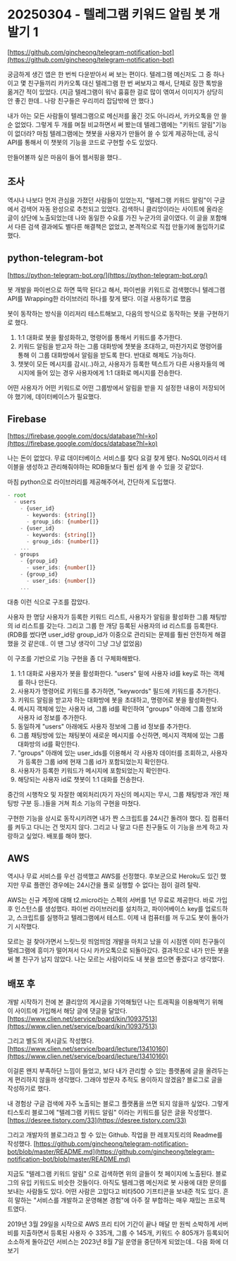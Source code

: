 # 20250304 - 텔레그램 키워드 알림 봇 개발기 1

[https://github.com/gincheong/telegram-notification-bot](https://github.com/gincheong/telegram-notification-bot)

궁금하게 생긴 앱은 한 번씩 다운받아서 써 보는 편이다.
텔레그램 메신저도 그 중 하나이고
몇 친구들끼리 카카오톡 대신 텔레그램 한 번 써보자고 해서, 단체로 잠깐 톡방을 옮겨간 적이 있었다.
(지금 텔레그램이 워낙 흉흉한 걸로 많이 엮여서 이미지가 상당히 안 좋긴 한데.. 나랑 친구들은 우리끼리 잡담밖에 안 했다.)

내가 아는 모든 사람들이 텔레그램으로 메신저를 옮긴 것도 아니라서, 카카오톡을 안 쓸 순 없었다.
그렇게 두 개를 며칠 비교하면서 써 봤는데 텔레그램에는 "키워드 알림"기능이 없더라?
마침 텔레그램에는 챗봇을 사용자가 만들어 쓸 수 있게 제공하는데, 공식 API를 통해서 이 챗봇의 기능을 코드로 구현할 수도 있었다.

만들어볼까 싶은 마음이 들어 웹서핑을 했다..

## 조사

역시나 나보다 먼저 관심을 가졌던 사람들이 있었는지, "텔레그램 키워드 알림"이 구글에서 검색어 자동 완성으로 추천되고 있었다. 검색하니 클리앙이라는 사이트에 올라온 글이 상단에 노출되었는데 나와 동일한 수요를 가진 누군가의 글이였다. 이 글을 포함해서 다른 검색 결과에도 별다른 해결책은 없었고, 본격적으로 직접 만들기에 돌입하기로 했다.

## python-telegram-bot

[https://python-telegram-bot.org/](https://python-telegram-bot.org/)

봇 개발을 파이썬으로 하면 뚝딱 된다고 해서, 파이썬을 키워드로 검색했더니
텔레그램 API를 Wrapping한 라이브러리 하나를 찾게 됐다. 이걸 사용하기로 했음

봇이 동작하는 방식을 이리저리 테스트해보고, 다음의 방식으로 동작하는 봇을 구현하기로 했다.

1. 1:1 대화로 봇을 활성화하고, 명령어를 통해서 키워드를 추가한다.
2. 키워드 알림을 받고자 하는 그룹 대화방에 챗봇을 초대하고, 마찬가지로 명령어를 통해 이 그룹 대화방에서 알림을 받도록 한다. 반대로 해제도 가능하다.
3. 챗봇이 모든 메시지를 감시(..)하고, 사용자가 등록한 텍스트가 다른 사용자들의 메시지에 들어 있는 경우 사용자에게 1:1 대화로 메시지를 전송한다.

어떤 사용자가 어떤 키워드로 어떤 그룹방에서 알림을 받을 지 설정한 내용이 저장되어야 했기에, 데이터베이스가 필요했다.

## Firebase

[https://firebase.google.com/docs/database?hl=ko](https://firebase.google.com/docs/database?hl=ko)

나는 돈이 없었다. 무료 데이터베이스 서비스를 찾다 요걸 찾게 됐다.
NoSQL이라서 테이블을 생성하고 관리해줘야하는 RDB들보다 훨씬 쉽게 쓸 수 있을 것 같았다.

마침 python으로 라이브러리를 제공해주어서, 간단하게 도입했다.

```ts
- root
  - users
    - {user_id}
      - keywords: {string[]}
      - group_ids: {number[]}
    - {user_id}
      - keywords: {string[]}
      - group_ids: {number[]}
    ...
  - groups
    - {group_id}
      - user_ids: {number[]}
    - {group_id}
      - user_ids: {number[]}
    ...
```

대충 이런 식으로 구조를 잡았다.

사용자 한 명당 사용자가 등록한 키워드 리스트, 사용자가 알림을 활성화한 그룹 채팅방의 id 리스트를 갖는다.
그리고 그룹 한 개당 등록된 사용자의 id 리스트를 등록한다.
(RDB를 썼다면 user_id랑 group_id가 이중으로 관리되는 문제를 훨씬 안전하게 해결했을 것 같은데.. 이 땐 그냥 생각이 그냥 그냥 없었음)

이 구조를 기반으로 기능 구현을 좀 더 구체화해봤다.

1. 1:1 대화로 사용자가 봇을 활성화한다. "users" 밑에 사용자 id를 key로 하는 객체를 하나 만든다.
2. 사용자가 명령어로 키워드를 추가하면, "keywords" 필드에 키워드를 추가한다.
3. 키워드 알림을 받고자 하는 대화방에 봇을 초대하고, 명령어로 봇을 활성화한다.
4. 메시지 객체에 있는 사용자 id, 그룹 id를 확인하여 "groups" 아래에 그룹 정보와 사용자 id 정보를 추가한다.
5. 동일하게 "users" 아래에도 사용자 정보에 그룹 id 정보를 추가한다.
6. 그룹 채팅방에 있는 채팅봇이 새로운 메시지를 수신하면, 메시지 객체에 있는 그룹 대화방의 id를 확인한다.
7. "groups" 아래에 있는 user_ids를 이용해서 각 사용자 데이터를 조회하고, 사용자가 등록한 그룹 id에 현재 그룹 id가 포함되었는지 확인한다.
8. 사용자가 등록한 키워드가 메시지에 포함되었는지 확인한다.
9. 해당되는 사용자 id로 챗봇이 1:1 대화를 전송한다.

중간의 시행착오 및 자잘한 예외처리(자기 자신의 메시지는 무시, 그룹 채팅방과 개인 채팅방 구분 등..)들을 거쳐 최소 기능의 구현을 마쳤다.

구현한 기능을 상시로 동작시키려면 내가 짠 스크립트를 24시간 돌려야 했다. 집 컴퓨터를 켜두고 다니는 건 멋지지 않다.
그리고 나 말고 다른 친구들도 이 기능을 쓰게 하고 자랑하고 싶었다. 배포를 해야 했다.

## AWS

역시나 무료 서비스를 우선 검색했고 AWS를 선정했다. 후보군으로 Heroku도 있긴 했지만 무료 플랜인 경우에는 24시간을 풀로 실행할 수 없다는 점이 걸려 탈락.

AWS는 신규 계정에 대해 t2.micro라는 스펙의 서버를 1년 무료로 제공한다. 바로 가입 후 인스턴스를 생성했다.
파이썬 라이브러리를 설치하고, 파이어베이스 key를 업로드하고, 스크립트를 실행하고 텔레그램에서 테스트.
이제 내 컴퓨터를 꺼 두고도 봇이 돌아가기 시작했다.

모르는 걸 찾아가면서 느릿느릿 띄엄띄엄 개발을 마치고 났을 이 시점엔 이미 친구들이 텔레그램에 흥미가 떨어져서 다시 카카오톡으로 되돌아갔다.
결과적으로 내가 만든 봇을 써 볼 친구가 남지 않았다. 나는 모르는 사람이라도 내 봇을 썼으면 좋겠다고 생각했다.

## 배포 후

개발 시작하기 전에 본 클리앙의 게시글을 기억해뒀던 나는 트래픽을 이용해먹기 위해 이 사이트에 가입해서 해당 글에 댓글을 달았다. [https://www.clien.net/service/board/kin/10937513](https://www.clien.net/service/board/kin/10937513)

그리고 별도의 게시글도 작성했다. [https://www.clien.net/service/board/lecture/13410160](https://www.clien.net/service/board/lecture/13410160)

이걸론 왠지 부족하단 느낌이 들었고, 보다 내가 관리할 수 있는 플랫폼에 글을 올려두는 게 편리하지 않을까 생각했다.
그래야 방문자 추적도 용이하지 않겠음? 블로그로 글을 작성하기로 했다.

내 경험상 구글 검색에 자주 노출되는 블로그 플랫폼을 쓰면 되지 않을까 싶었다. 그렇게 티스토리 블로그에 "텔레그램 키워드 알림" 이라는 키워드를 담은 글을 작성했다. [https://desree.tistory.com/33](https://desree.tistory.com/33)

그리고 개발자의 블로그라고 할 수 있는 Github.
작업을 한 레포지토리의 Readme를 작성했다. [https://github.com/gincheong/telegram-notification-bot/blob/master/README.md](https://github.com/gincheong/telegram-notification-bot/blob/master/README.md)

지금도 "텔레그램 키워드 알림" 으로 검색하면 위의 글들이 첫 페이지에 노출된다. 블로그의 유입 키워드도 비슷한 것들이다.
아직도 텔레그램 메신저로 봇 사용에 대한 문의를 보내는 사람들도 있다.
어떤 사람은 고맙다고 비타500 기프티콘을 보내준 적도 있다.
흔히 말하는 "서비스를 개발하고 운영해본 경험"에 아주 잘 부합하는 매우 재밌는 프로젝트였다.

2019년 3월 29일을 시작으로
AWS 프리 티어 기간이 끝나 매달 만 원씩 소박하게 서버비를 지출하면서
등록된 사용자 수 335개, 그룹 수 145개, 키워드 수 805개가 등록되어
소소하게 돌아갔던 서비스는 2023년 8월 7일 운영을 중단하게 되었는데.. 다음 화에 더보기
